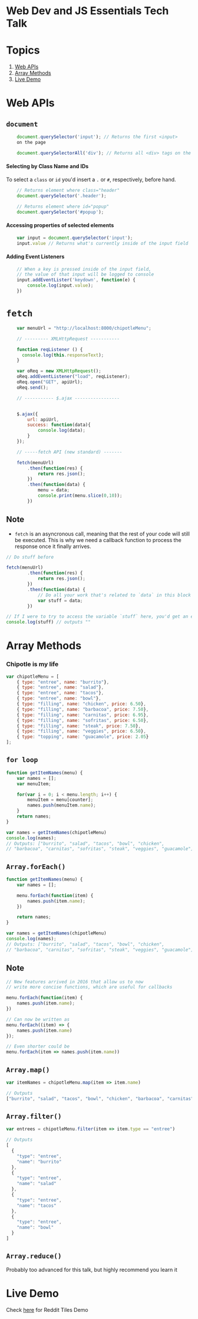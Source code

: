 # Web Dev and JS Essentials Tech Talk
# Topics
1. [Web APIs](#web-apis)
2. [Array Methods](#array-methods)
3. [Live Demo](#live-demo)

# Web APIs
## `document`
```js
	document.querySelector('input'); // Returns the first <input> 
	on the page
```
```js
	document.querySelectorAll('div'); // Returns all <div> tags on the page
```
#### Selecting by Class Name and IDs
To select a `class` or `id` you'd insert a `.` or `#`, respectively, before hand.

```js
 	// Returns element where class="header"
	document.querySelector('.header');

	// Returns element where id="popup"
	document.querySelector('#popup');
```

#### Accessing properties of selected elements
```js
	var input = document.querySelector('input');
	input.value // Returns what's currently inside of the input field
```

#### Adding Event Listeners
```js
	// When a key is pressed inside of the input field, 
	// the value of that input will be logged to console
	input.addEventLister('keydown', function(e) {
		console.log(input.value);
	})
```

# `fetch`
```js
	var menuUrl = "http://localhost:8000/chipotleMenu";

	// --------- XMLHttpRequest -----------

	function reqListener () {
	  console.log(this.responseText);
	}

	var oReq = new XMLHttpRequest();
	oReq.addEventListener("load", reqListener);
	oReq.open("GET", apiUrl);
	oReq.send();

	// ----------- $.ajax -----------------


	$.ajax({
		url: apiUrl, 
		success: function(data){
			console.log(data);
	    }
	});

	// -----fetch API (new standard) -------

	fetch(menuUrl)
		.then(function(res) {
			return res.json();
		})
		.then(function(data) {
			menu = data;
			console.print(menu.slice(0,10));
		})
```

## Note
* `fetch` is an asyncronous call, meaning that the rest of your code will still be executed. This is why we need a callback function to process the response once it finally arrives.

```js
// Do stuff before

fetch(menuUrl)
        .then(function(res) {
            return res.json();
        })
        .then(function(data) {
        	// Do all your work that's related to `data` in this block
            var stuff = data;
        })

// If I were to try to access the variable `stuff` here, you'd get an empty variable
console.log(stuff) // outputs ""
```

# Array Methods
### Chipotle is my life
```js 
var chipotleMenu = [
	{ type: "entree", name: "burrito"},
	{ type: "entree", name: "salad"},
	{ type: "entree", name: "tacos"},
	{ type: "entree", name: "bowl"},
	{ type: "filling", name: "chicken", price: 6.50},
	{ type: "filling", name: "barbacoa", price: 7.50},
	{ type: "filling", name: "carnitas", price: 6.95},
	{ type: "filling", name: "sofritas", price: 6.50},
	{ type: "filling", name: "steak", price: 7.50},
	{ type: "filling", name: "veggies", price: 6.50},
	{ type: "topping", name: "guacamole", price: 2.05}
];
```
## `for loop`
```js
function getItemNames(menu) {
	var names = [];
	var menuItem;

	for(var i = 0; i < menu.length; i++) {
		menuItem = menu[counter];
		names.push(menuItem.name);
	}
	return names;
}

var names = getItemNames(chipotleMenu)
console.log(names);
// Outputs: ["burrito", "salad", "tacos", "bowl", "chicken",
// "barbacoa", "carnitas", "sofritas", "steak", "veggies", "guacamole"]

```

## `Array.forEach()`
```js
function getItemNames(menu) {
	var names = [];

	menu.forEach(function(item) {
		names.push(item.name);
	})

	return names;
}

var names = getItemNames(chipotleMenu)
console.log(names);
// Outputs: ["burrito", "salad", "tacos", "bowl", "chicken",
// "barbacoa", "carnitas", "sofritas", "steak", "veggies", "guacamole"]
```
## Note
```js 
// New features arrived in 2016 that allow us to now 
// write more concise functions, which are useful for callbacks

menu.forEach(function(item) {
	names.push(item.name);
})	

// Can now be written as
menu.forEach((item) => {
	names.push(item.name)
});

// Even shorter could be
menu.forEach(item => names.push(item.name))
```

## `Array.map()`
```js
var itemNames = chipotleMenu.map(item => item.name)
```

```js
// Outputs
["burrito", "salad", "tacos", "bowl", "chicken", "barbacoa", "carnitas", "sofritas", "steak", "veggies", "guacamole"]
```

## `Array.filter()`
```js
var entrees = chipotleMenu.filter(item => item.type == "entree")
```

```js
// Outputs
[
  {
    "type": "entree",
    "name": "burrito"
  },
  {
    "type": "entree",
    "name": "salad"
  },
  {
    "type": "entree",
    "name": "tacos"
  },
  {
    "type": "entree",
    "name": "bowl"
  }
]
```
## `Array.reduce()`
Probably too advanced for this talk, but highly recommend you learn it

# Live Demo
Check [here](https://github.com/davidjudilla/TechTalks/tree/master/src/redditTiles) for Reddit Tiles Demo
